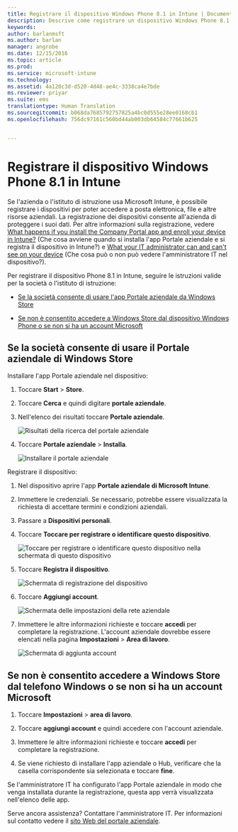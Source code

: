 ```yaml
---
title: Registrare il dispositivo Windows Phone 8.1 in Intune | Documentazione Microsoft
description: Descrive come registrare un dispositivo Windows Phone 8.1 in Intune
keywords: 
author: barlanmsft
ms.author: barlan
manager: angrobe
ms.date: 12/15/2016
ms.topic: article
ms.prod: 
ms.service: microsoft-intune
ms.technology: 
ms.assetid: 4a120c3d-d520-4d48-ae4c-3338ca4e7bde
ms.reviewer: priyar
ms.suite: ems
translationtype: Human Translation
ms.sourcegitcommit: b068da7685792757825a4bc0d555e28ee0168cb1
ms.openlocfilehash: 756dc97161c560bd44ab003db64584c77661b625


---
```



# <a name="enroll-your-windows-phone-81-device-in-intune"></a>Registrare il dispositivo Windows Phone 8.1 in Intune

Se l'azienda o l'istituto di istruzione usa Microsoft Intune, è possibile registrare i dispositivi per poter accedere a posta elettronica, file e altre risorse aziendali. La registrazione dei dispositivi consente all'azienda di proteggere i suoi dati. Per altre informazioni sulla registrazione, vedere [What happens if you install the Company Portal app and enroll your device in Intune?](what-happens-if-you-install-the-company-portal-app-and-enroll-your-device-in-intune-windows.md) (Che cosa avviene quando si installa l'app Portale aziendale e si registra il dispositivo in Intune?) e [What your IT administrator can and can't see on your device](what-can-your-it-administrator-see-when-you-enroll-your-device-in-intune-windows.md) (Che cosa può o non può vedere l'amministratore IT nel dispositivo?).


Per registrare il dispositivo Phone 8.1 in Intune, seguire le istruzioni valide per la società o l'istituto di istruzione:

-   [Se la società consente di usare l'app Portale aziendale da Windows Store](#if-your-company-lets-you-use-the-company-portal-from-the-windows-store)

-   [Se non è consentito accedere a Windows Store dal dispositivo Windows Phone o se non si ha un account Microsoft](#if-you-are-not-allowed-to-access-the-windows-store-from-your-windows-phone-or-if-you-do-not-have-a-microsoft-account)

## <a name="if-your-company-lets-you-use-the-company-portal-from-the-windows-store"></a>Se la società consente di usare il Portale aziendale di Windows Store
Installare l'app Portale aziendale nel dispositivo:

1.  Toccare **Start** &gt; **Store**.

2.  Toccare **Cerca** e quindi digitare **portale aziendale**.

3.  Nell'elenco dei risultati toccare **Portale aziendale**.

    ![Risultati della ricerca del portale aziendale](./media/WP81-1-CP-search-store-v2.png)

4.  Toccare **Portale aziendale**  &gt; **Installa**.

    ![Installare il portale aziendale](./media/WP81-2-CP-install-v2.png)

Registrare il dispositivo:

1.  Nel dispositivo aprire l'app **Portale aziendale di Microsoft Intune**.

2.  Immettere le credenziali. Se necessario, potrebbe essere visualizzata la richiesta di accettare termini e condizioni aziendali.

3.  Passare a **Dispositivi personali**.

4.  Toccare **Toccare per registrare o identificare questo dispositivo**.

    ![Toccare per registrare o identificare questo dispositivo nella schermata di questo dispositivo](./media/WP81-enroll-1-swipe-my-devices.png)

5.  Toccare **Registra il dispositivo**.

    ![Schermata di registrazione del dispositivo](./media/WP81-enroll-2-enroll-this-device.png)

6.  Toccare **Aggiungi account**.

    ![Schermata delle impostazioni della rete aziendale](./media/WP81-enroll-3-workplace-add-acct.png)

7.  Immettere le altre informazioni richieste e toccare **accedi** per completare la registrazione. L'account aziendale dovrebbe essere elencati nella pagina **Impostazioni** &gt; **Area di lavoro**.

    ![Schermata di aggiunta account](./media/WP81-enroll-4-account-added.png)

## <a name="if-you-are-not-allowed-to-access-the-windows-store-from-your-windows-phone-or-if-you-do-not-have-a-microsoft-account"></a>Se non è consentito accedere a Windows Store dal telefono Windows o se non si ha un account Microsoft

1.  Toccare **Impostazioni** &gt; **area di lavoro**.

2.  Toccare **aggiungi account** e quindi accedere con l'account aziendale.

3.  Immettere le altre informazioni richieste e toccare **accedi** per completare la registrazione.

4.  Se viene richiesto di installare l'app aziendale o Hub, verificare che la casella corrispondente sia selezionata e toccare **fine**.

Se l'amministratore IT ha configurato l'app Portale aziendale in modo che venga installata durante la registrazione, questa app verrà visualizzata nell'elenco delle app.

Serve ancora assistenza? Contattare l'amministratore IT. Per informazioni sul contatto vedere il [sito Web del portale aziendale](http://portal.manage.microsoft.com).



<!--HONumber=Dec16_HO3-->


